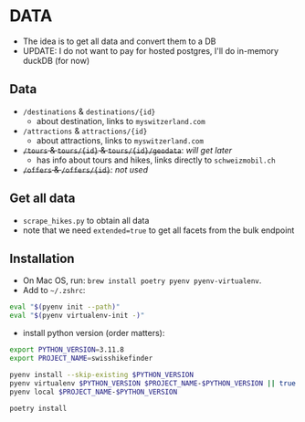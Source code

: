 # DATA

- The idea is to get all data and convert them to a DB
- UPDATE: I do not want to pay for hosted postgres, I'll do in-memory duckDB (for now)

## Data

- `/destinations` & `destinations/{id}`
  - about destination, links to `myswitzerland.com`
- `/attractions` & `attractions/{id}`
  - about attractions, links to `myswitzerland.com`
- ~~`/tours` & `tours/{id}` & `tours/{id}/geodata`~~: _will get later_
  - has info about tours and hikes, links directly to `schweizmobil.ch`
- ~~`/offers` & `/offers/{id}`~~: _not used_

## Get all data

- `scrape_hikes.py` to obtain all data
- note that we need `extended=true` to get all facets from the bulk endpoint

## Installation

- On Mac OS, run: `brew install poetry pyenv pyenv-virtualenv`.
- Add to `~/.zshrc`:

```bash
eval "$(pyenv init --path)"
eval "$(pyenv virtualenv-init -)"
```

- install python version (order matters):

```bash
export PYTHON_VERSION=3.11.8
export PROJECT_NAME=swisshikefinder

pyenv install --skip-existing $PYTHON_VERSION
pyenv virtualenv $PYTHON_VERSION $PROJECT_NAME-$PYTHON_VERSION || true
pyenv local $PROJECT_NAME-$PYTHON_VERSION

poetry install
```
